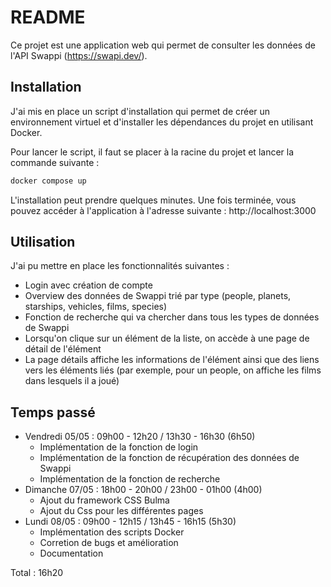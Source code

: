 # README

Ce projet est une application web qui permet de consulter les données de l'API Swappi (https://swapi.dev/).

## Installation

J'ai mis en place un script d'installation qui permet de créer un environnement virtuel et d'installer les dépendances du projet en utilisant Docker.

Pour lancer le script, il faut se placer à la racine du projet et lancer la commande suivante :
        
```bash
docker compose up
```

L'installation peut prendre quelques minutes. 
Une fois terminée, vous pouvez accéder à l'application à l'adresse suivante : http://localhost:3000

## Utilisation

J'ai pu mettre en place les fonctionnalités suivantes :

- Login avec création de compte
- Overview des données de Swappi trié par type (people, planets, starships, vehicles, films, species)
- Fonction de recherche qui va chercher dans tous les types de données de Swappi
- Lorsqu'on clique sur un élément de la liste, on accède à une page de détail de l'élément
- La page détails affiche les informations de l'élément ainsi que des liens vers les éléments liés (par exemple, pour un people, on affiche les films dans lesquels il a joué) 

## Temps passé

- Vendredi 05/05 : 09h00 - 12h20 / 13h30 - 16h30 (6h50)
  - Implémentation de la fonction de login
  - Implémentation de la fonction de récupération des données de Swappi
  - Implémentation de la fonction de recherche
- Dimanche 07/05 : 18h00 - 20h00 / 23h00 - 01h00 (4h00)
  - Ajout du framework CSS Bulma
  - Ajout du Css pour les différentes pages
- Lundi 08/05 : 09h00 - 12h15 / 13h45 - 16h15 (5h30)
  - Implémentation des scripts Docker
  - Corretion de bugs et amélioration
  - Documentation

Total : 16h20